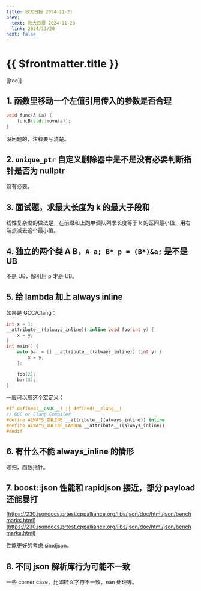 ```yaml
---
title: 败犬日报 2024-11-21
prev:
  text: 败犬日报 2024-11-20
  link: 2024/11/20
next: false
---
```


# {{ $frontmatter.title }}

[[toc]]

## 1. 函数里移动一个左值引用传入的参数是否合理

```cpp
void func(A &a) {
    funcB(std::move(a));
}
```

没问题的，注释要写清楚。

## 2. `unique_ptr` 自定义删除器中是不是没有必要判断指针是否为 nullptr

没有必要。

## 3. 面试题，求最大长度为 k 的最大子段和

线性复杂度的做法是，在前缀和上跑单调队列求长度等于 k 的区间最小值，用右端点减去这个最小值。

## 4. 独立的两个类 A B，`A a; B* p = (B*)&a;` 是不是 UB

不是 UB，解引用 p 才是 UB。

## 5. 给 lambda 加上 always inline

如果是 GCC/Clang：

```cpp
int x = 1;
__attribute__((always_inline)) inline void foo(int y) {
    x = y;
}
int main() {
    auto bar = [] __attribute__((always_inline)) (int y) {
        x = y;
    };

    foo(2);
    bar(3);
}
```

一般可以用这个宏定义：

```cpp
#if defined(__GNUC__) || defined(__clang__)
// GCC or Clang Compiler
#define ALWAYS_INLINE __attribute__((always_inline)) inline
#define ALWAYS_INLINE_LAMBDA __attribute__((always_inline))
#endif
```

## 6. 有什么不能 always_inline 的情形

递归，函数指针。

## 7. boost::json 性能和 rapidjson 接近，部分 payload 还能暴打

[https://230.jsondocs.prtest.cppalliance.org/libs/json/doc/html/json/benchmarks.html](https://230.jsondocs.prtest.cppalliance.org/libs/json/doc/html/json/benchmarks.html)

性能更好的考虑 simdjson。

## 8. 不同 json 解析库行为可能不一致

一些 corner case，比如转义字符不一致，nan 处理等。
